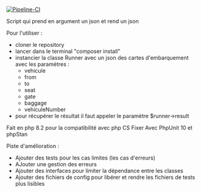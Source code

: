 [![Pipeline-CI](https://github.com/drkaine/test_technique_api_voyage/actions/workflows/CI.yml/badge.svg)](https://github.com/drkaine/test_technique_api_voyage/actions/workflows/CI.yml)

Script qui prend en argument un json et rend un json

Pour l'utiliser :
-   cloner le repository
-   lancer dans le terminal "composer install"
-   instancier la classe Runner avec un json des cartes d'embarquement avec les paramètres :
    *   vehicule
    *   from
    *   to
    *   seat
    *   gate
    *   baggage
    *   vehiculeNumber
-   pour récupérer le résultat il faut appeler le paramètre $runner->result

Fait en php 8.2 pour la compatibilité avec php CS Fixer
Avec PhpUnit 10 et phpStan

Piste d'amélioration :
-   Ajouter des tests pour les cas limites (les cas d'erreurs)
-   AJouter une gestion des erreurs
-   Ajouter des interfaces pour limiter la dépendance entre les classes
-   Ajouter des fichiers de config pour libérer et rendre les fichiers de tests plus lisibles
